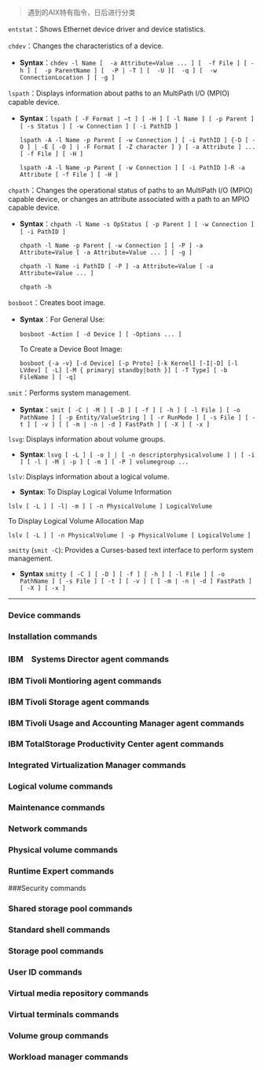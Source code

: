 > 遇到的AIX特有指令，日后进行分类


`entstat`：Shows Ethernet device driver and device statistics.

`chdev`：Changes the characteristics of a device.

 - **Syntax**：`chdev -l Name [  -a Attribute=Value ... ] [  -f File ] [ -h ] [  -p ParentName ] [  -P | -T ] [  -U ][  -q ] [  -w ConnectionLocation ] [ -g ]`

`lspath`：Displays information about paths to an MultiPath I/O (MPIO) capable device.

 - **Syntax**：`lspath [ -F Format | –t ] [ -H ] [ -l Name ] [ -p Parent ] [ -s Status ] [ -w Connection ] [ -i PathID ]`

   `lspath -A -l Name -p Parent [ -w Connection ] [ -i PathID ] {-D [ -O ] | -E [ -O ] | -F Format [ -Z character ] } [ -a Attribute ] ...[ -f File ] [ -H ]`

    `lspath -A -l Name -p Parent [ -w Connection ] [ -i PathID ]-R -a Attribute [ -f File ] [ -H ]`

`chpath`：Changes the operational status of paths to an MultiPath I/O (MPIO) capable device, or changes an attribute associated with a path to an MPIO capable device.

 - **Syntax**：`chpath -l Name -s OpStatus [ -p Parent ] [ -w Connection ] [ -i PathID ]`

   `chpath -l Name -p Parent [ -w Connection ] [ -P ] -a Attribute=Value [ -a Attribute=Value ... ] [ -g ]`

   `chpath -l Name -i PathID [ -P ] -a Attribute=Value [ -a Attribute=Value ... ]`

   `chpath -h`


`bosboot`：Creates boot image.

 - **Syntax**：For General Use:

   `bosboot -Action [ -d Device ] [ -Options ... ]`

   To Create a Device Boot Image:

   `bosboot {-a -v} [-d Device] [-p Proto] [-k Kernel] [-I|-D] [-l LVdev] [ -L] [-M { primary| standby|both }] [ -T Type] [ -b FileName ] [ -q]`

`smit`：Performs system management.

 - **Syntax**：`smit [ -C | -M ] [ -D ] [ -f ] [ -h ] [ -l File ] [ -o PathName ] [ -p Entity/ValueString ] [ -r RunMode ] [ -s File ] [ -t ] [ -v ] [ [ -m | -n | -d ] FastPath ] [ -X ] [ -x ]`


`lsvg`: Displays information about volume groups.

 - **Syntax**: `lsvg [ -L ] [ -o ] | [ -n descriptorphysicalvolume ] | [ -i ] [ -l | -M | -p ] [ -m ] [ -P ] volumegroup ...`

`lslv`: Displays information about a logical volume.

 - **Syntax**:
  To Display Logical Volume Information

  `lslv [ -L ] [ -l| -m ] [ -n PhysicalVolume ] LogicalVolume`

  To Display Logical Volume Allocation Map

  `lslv [ -L ] [ -n PhysicalVolume ] -p PhysicalVolume [ LogicalVolume ]`

 
`smitty` (`smit -C`): Provides a Curses-based text interface to perform system management.

  - **Syntax**
  `smitty [ -C ] [ -D ] [ -f ] [ -h ] [ -l File ] [ -o PathName ] [ -s File ] [ -t ] [ -v ] [ [ -m | -n | -d ] FastPath ] [ -X ] [ -x ]`




-------

### Device commands

### Installation commands

### IBM　Systems Director agent commands

### IBM Tivoli Montioring agent commands

### IBM Tivoli Storage agent commands

### IBM Tivoli Usage and Accounting Manager agent commands

### IBM TotalStorage Productivity Center agent commands

### Integrated Virtualization Manager commands

### Logical volume commands

### Maintenance commands

### Network commands

### Physical volume commands

### Runtime Expert commands

###Security commands

### Shared storage pool commands

### Standard shell commands

### Storage pool commands

### User ID commands

### Virtual media repository commands

### Virtual terminals commands

### Volume group commands

### Workload manager commands

